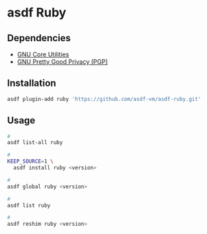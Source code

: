 # asdf Ruby

## Dependencies

- [GNU Core Utilities](/gnu-coreutils.md)
- [GNU Pretty Good Privacy (PGP)](/gnu-pg.md)

## Installation

```sh
asdf plugin-add ruby 'https://github.com/asdf-vm/asdf-ruby.git'
```

## Usage

```sh
#
asdf list-all ruby

#
KEEP_SOURCE=1 \
  asdf install ruby <version>

#
asdf global ruby <version>

#
asdf list ruby

#
asdf reshim ruby <version>
```
